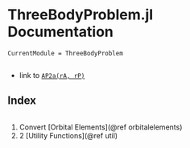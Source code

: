 # ThreeBodyProblem.jl Documentation

```@meta
CurrentModule = ThreeBodyProblem
```

```@contents
```

- link to [`AP2a(rA, rP)`](@ref)




## Index
```@index
```

1) Convert [Orbital Elements](@ref orbitalelements)
2) 2 [Utility Functions](@ref util)
